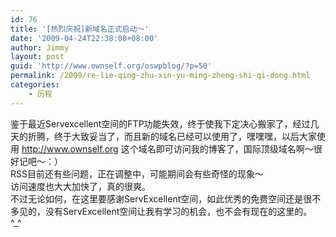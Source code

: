 ```yaml
---
id: 76
title: '[热烈庆祝]新域名正式启动～'
date: '2009-04-24T22:38:08+08:00'
author: Jimmy
layout: post
guid: 'http://www.ownself.org/oswpblog/?p=50'
permalink: /2009/re-lie-qing-zhu-xin-yu-ming-zheng-shi-qi-dong.html
categories:
    - 历程
---
```


 鉴于最近Servexcellent空间的FTP功能失效，终于使我下定决心搬家了，经过几天的折腾，终于大致妥当了，而且新的域名已经可以使用了，嘿嘿嘿，以后大家使用 <http://www.ownself.org> 这个域名即可访问我的博客了，国际顶级域名啊～很好记吧～：）   
 RSS目前还有些问题，正在调整中，可能期间会有些奇怪的现象～   
 访问速度也大大加快了，真的很爽。   
 不过无论如何，在这里要感谢ServExcellent空间，如此优秀的免费空间还是很不多见的，没有ServExcellent空间让我有学习的机会，也不会有现在的这里的。   
 ^\_^